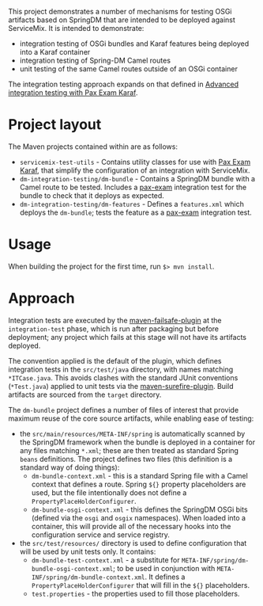 This project demonstrates a number of mechanisms for testing OSGi artifacts based on SpringDM that are intended to be deployed against ServiceMix. It is intended to demonstrate:

* integration testing of OSGi bundles and Karaf features being deployed into a Karaf container
* integration testing of Spring-DM Camel routes
* unit testing of the same Camel routes outside of an OSGi container

The integration testing approach expands on that defined in [Advanced integration testing with Pax Exam Karaf](http://iocanel.blogspot.com/2012/01/advanced-integration-testing-with-pax.html).

Project layout
==============
The Maven projects contained within are as follows:

* `servicemix-test-utils` - Contains utility classes for use with [Pax Exam Karaf](https://github.com/openengsb/labs-paxexam-karaf), that simplify the configuration of an integration with ServiceMix.
* `dm-integration-testing/dm-bundle` - Contains a SpringDM bundle with a Camel route to be tested. Includes a [pax-exam](http://team.ops4j.org/wiki/display/paxexam/Pax+Exam) integration test for the bundle to check that it deploys as expected.
* `dm-integration-testing/dm-features` - Defines a `features.xml` which deploys the `dm-bundle`; tests the feature as a [pax-exam](http://team.ops4j.org/wiki/display/paxexam/Pax+Exam) integration test.

Usage
=====

When building the project for the first time, run `$> mvn install`.

Approach
========

Integration tests are executed by the [maven-failsafe-plugin](http://maven.apache.org/plugins/maven-failsafe-plugin/) at the `integration-test` phase, which is run after packaging but before deployment; any project which fails at this stage will not have its artifacts deployed. 

The convention applied is the default of the plugin, which defines integration tests in the `src/test/java` directory, with names matching `*ITCase.java`. This avoids clashes with the standard JUnit conventions (`*Test.java`) applied to unit tests via the [maven-surefire-plugin](http://maven.apache.org/plugins/maven-surefire-plugin/). Build artifacts are sourced from the `target` directory.

The `dm-bundle` project defines a number of files of interest that provide maximum reuse of the core source artifacts, while enabling ease of testing:

* the `src/main/resources/META-INF/spring` is automatically scanned by the SpringDM framework when the bundle is deployed in a container for any files matching `*.xml`; these are then treated as standard Spring `beans` definitions. The project defines two files (this definition is a standard way of doing things):
    * `dm-bundle-context.xml` - this is a standard Spring file with a Camel context that defines a route. Spring `${}` property placeholders are used, but the file intentionally does not define a `PropertyPlaceHolderConfigurer`.
    * `dm-bundle-osgi-context.xml` - this defines the SpringDM OSGi bits (defined via the `osgi` and `osgix` namespaces). When loaded into a container, this will provide all of the necessary hooks into the configuration service and service registry.
* the `src/test/resources/` directory is used to define configuration that will be used by unit tests only. It contains:
    * `dm-bundle-test-context.xml` - a substitute for `META-INF/spring/dm-bundle-osgi-context.xml`; to be used in conjunction with `META-INF/spring/dm-bundle-context.xml`. It defines a `PropertyPlaceHolderConfigurer` that will fill in the `${}` placeholders.
    * `test.properties` - the properties used to fill those placeholders.
